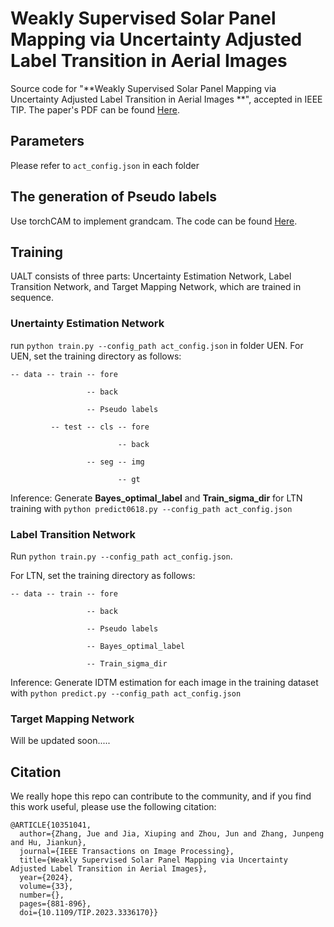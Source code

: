 # Weakly Supervised Solar Panel Mapping via Uncertainty Adjusted Label Transition in Aerial Images
Source code for "**Weakly Supervised Solar Panel Mapping via Uncertainty Adjusted Label Transition in Aerial Images
**", accepted in IEEE TIP. The paper's PDF can be found [Here](https://ieeexplore.ieee.org/abstract/document/10351041/).


## Parameters
Please refer to ```act_config.json``` in each folder

## The generation of Pseudo labels 
Use torchCAM to implement grandcam. The code can be found [Here](https://github.com/frgfm/torch-cam).

## Training
UALT consists of three parts: Uncertainty Estimation Network, Label Transition Network, and Target Mapping Network, which are trained in sequence. 

### Unertainty Estimation Network 
run ```python train.py --config_path act_config.json``` in folder UEN. 
For UEN, set the training directory as follows:

```
-- data -- train -- fore

                 -- back
                 
                 -- Pseudo labels
                
         -- test -- cls -- fore
         
                        -- back
                        
                 -- seg -- img
                 
                        -- gt
```
Inference: Generate **Bayes_optimal_label** and **Train_sigma_dir** for LTN training with  ```python predict0618.py --config_path act_config.json```

### Label Transition Network

Run ```python train.py --config_path act_config.json```.

For LTN, set the training directory as follows:

```
-- data -- train -- fore

                 -- back
                 
                 -- Pseudo labels

                 -- Bayes_optimal_label

                 -- Train_sigma_dir
```
Inference: Generate IDTM estimation for each image in the training dataset with  ```python predict.py --config_path act_config.json```

### Target Mapping Network

Will be updated soon.....

## Citation
We really hope this repo can contribute to the community, and if you find this work useful, please use the following citation:
```
@ARTICLE{10351041,
  author={Zhang, Jue and Jia, Xiuping and Zhou, Jun and Zhang, Junpeng and Hu, Jiankun},
  journal={IEEE Transactions on Image Processing}, 
  title={Weakly Supervised Solar Panel Mapping via Uncertainty Adjusted Label Transition in Aerial Images}, 
  year={2024},
  volume={33},
  number={},
  pages={881-896},
  doi={10.1109/TIP.2023.3336170}}
